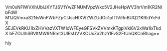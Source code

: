 Vm0xNFlWVXhUblJXYTJSV1YwZFNUMVpzWkc5V2JHeHpWV3hrVm1KR2NIbFdW
M1JQVmxaS2NsWnFWbFZpClJscHlXVlZWZUdOc1pITlViRnBUQ21KRldYcFdX
SEJEVkRKU1IxZHVVazVXTW1oWFEyeGFSVkZVVmxKTgpiVkl6V2xWa1IxTkdX
bFZOUlhSRVltMW9NRmt3UlRsUVVXOUxZa2hzYlFvS2FtUnQKCnBhag==

hly